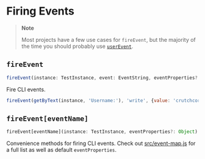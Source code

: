 # Firing Events

> **Note**
>
> Most projects have a few use cases for `fireEvent`, but the majority of the
> time you should probably use [`userEvent`](./user-event).

## `fireEvent`

```typescript
fireEvent(instance: TestInstance, event: EventString, eventProperties?: Object)
```

Fire CLI events.

```javascript
fireEvent(getByText(instance, 'Username:'), 'write', {value: 'crutchcorn'})
```

## `fireEvent[eventName]`

```typescript
fireEvent[eventName](instance: TestInstance, eventProperties?: Object)
```

Convenience methods for firing CLI events. Check out
[src/event-map.js](../src/event-map.ts) for a full list as well as default
`eventProperties`.
